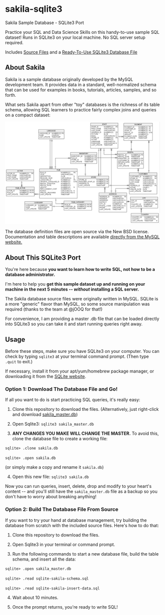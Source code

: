 # sakila-sqlite3

Sakila Sample Database - SQLite3 Port

Practice your SQL and Data Science Skills on this handy-to-use sample SQL dataset! Runs in SQLite3 on your local machine. No SQL server setup required.

Includes [Source Files](/source/) and a [Ready-To-Use SQLite3 Database File](sakila_master.db?raw=true)

## About Sakila

Sakila is a sample database originally developed by the MySQL development team. It provides data in a standard, well-normalized schema that can be used for examples in books, tutorials, articles, samples, and so forth.

What sets Sakila apart from other "toy" databases is the richness of its table schema, allowing SQL learners to practice fairly complex joins and queries on a compact dataset:

![Table schema UML diagram for the Sakila database](sakila.png)

The database definition files are open source via the New BSD license. Documentation and table descriptions are available [directly from the MySQL website.](https://dev.mysql.com/doc/sakila/en/sakila-introduction.html)


## About This SQLite3 Port

You're here because **you want to learn how to write SQL, not how to be a database administrator.**

I'm here to help you **get this sample dataset up and running on your machine in the next 5 minutes -- *without* installing a SQL server.**

The Sakila database source files were originally written in MySQL. SQLite is a more "generic" flavor than MySQL, so some source manipulation was required (thanks to the team at @jOOQ for that!)

For convenience, I am providing a master .db file that can be loaded directly into SQLite3 so you can take it and start running queries right away. 

## Usage

Before these steps, make sure you have SQLite3 on your computer. You can check by typing `sqlite3` at your terminal command prompt. (Then type `.quit` to exit.)

If necessary, install it from your apt/yum/homebrew package manager, or downloading it from the [SQLite website](https://www.sqlite.org/index.html). 

### Option 1: Download The Database File and Go!

If all you want to do is start practicing SQL queries, it's really easy:

1. Clone this repository to download the files. (Alternatively, just right-click and download [sakila_master.db](sakila_master.db?raw=true))

2. Open Sqlite3: `sqlite3 sakila_master.db`

3. **ANY CHANGES YOU MAKE WILL CHANGE THE MASTER.** To avoid this, clone the database file to create a working file:

```{sql}
sqlite> .clone sakila.db

sqlite> .open sakila.db
```
(or simply make a copy and rename it `sakila.db`)

4. Open this new file: `sqlite3 sakila.db`

Now you can run queries, insert, delete, drop and modify to your heart's content -- and you'll still have the `sakila_master.db` file as a backup so you don't have to worry about breaking anything!


### Option 2: Build The Database File From Source

If you want to try your hand at database management, try building the database from scratch with the included source files. Here's how to do that:

1. Clone this repository to download the files.

2. Open Sqlite3 in your terminal or command prompt.

3. Run the following commands to start a new database file, build the table schema, and insert all the data:

```{sql}
sqlite> .open sakila_master.db

sqlite> .read sqlite-sakila-schema.sql 

sqlite> .read sqlite-sakila-insert-data.sql 
```

4. Wait about 10 minutes.

5. Once the prompt returns, you're ready to write SQL!
